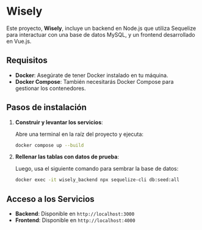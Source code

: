 # Wisely

Este proyecto, **Wisely**, incluye un backend en Node.js que utiliza Sequelize para interactuar con una base de datos MySQL, y un frontend desarrollado en Vue.js.

## Requisitos

- **Docker**: Asegúrate de tener Docker instalado en tu máquina.
- **Docker Compose**: También necesitarás Docker Compose para gestionar los contenedores.

## Pasos de instalación

1. **Construir y levantar los servicios**:

   Abre una terminal en la raíz del proyecto y ejecuta:

   ```bash
   docker compose up --build
   ```

2. **Rellenar las tablas con datos de prueba**:

   Luego, usa el siguiente comando para sembrar la base de datos:

   ```bash
   docker exec -it wisely_backend npx sequelize-cli db:seed:all
   ```

## Acceso a los Servicios

- **Backend**: Disponible en `http://localhost:3000`
- **Frontend**: Disponible en `http://localhost:4000`